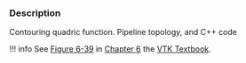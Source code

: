 ### Description

Contouring quadric function. Pipeline topology, and C++ code

!!! info
    See [Figure 6-39](/VTKBook/06Chapter6/#Figure%206-39) in [Chapter 6](/VTKBook/06Chapter6) the [VTK Textbook](/VTKBook/01Chapter1).
